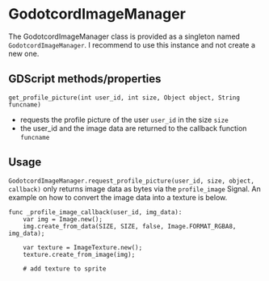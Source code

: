 # GodotcordImageManager

The GodotcordImageManager class is provided as a singleton named `GodotcordImageManager`. I recommend to use this instance and not create a new one.

## GDScript methods/properties

`get_profile_picture(int user_id, int size, Object object, String funcname)`

- requests the profile picture of the user `user_id` in the size `size`
- the user_id and the image data are returned to the callback function `funcname`

## Usage

`GodotcordImageManager.request_profile_picture(user_id, size, object, callback)` only returns image data as bytes via the `profile_image` Signal.
An example on how to convert the image data into a texture is below.

```GDScript
func _profile_image_callback(user_id, img_data):
    var img = Image.new();
    img.create_from_data(SIZE, SIZE, false, Image.FORMAT_RGBA8, img_data);

    var texture = ImageTexture.new();
    texture.create_from_image(img);

    # add texture to sprite
```